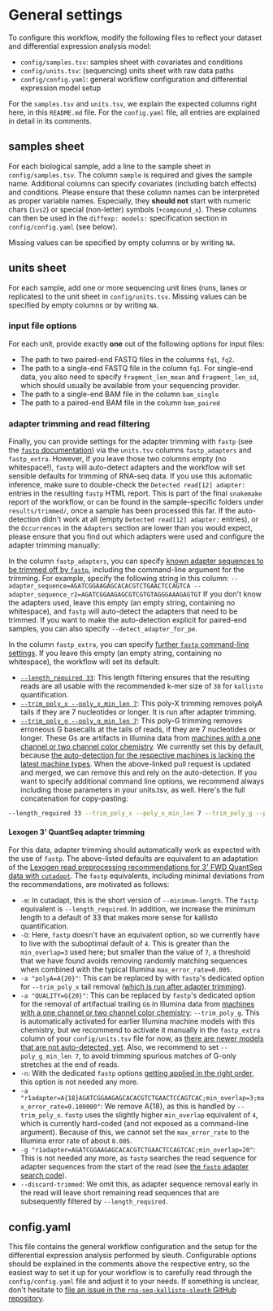 # General settings

To configure this workflow, modify the following files to reflect your dataset and differential expression analysis model:
* `config/samples.tsv`: samples sheet with covariates and conditions
* `config/units.tsv`: (sequencing) units sheet with raw data paths
* `config/config.yaml`: general workflow configuration and differential expression model setup

For the `samples.tsv` and `units.tsv`, we explain the expected columns right here, in this `README.md` file.
For the `config.yaml` file, all entries are explained in detail in its comments.


## samples sheet

For each biological sample, add a line to the sample sheet in `config/samples.tsv`.
The column `sample` is required and gives the sample name.
Additional columns can specify covariates (including batch effects) and conditions.
Please ensure that these column names can be interpreted as proper variable names.
Especially, they **should not** start with numeric chars (`1vs2`) or special (non-letter) symbols (`+compound_x`).
These columns can then be used in the `diffexp: models:` specification section in `config/config.yaml` (see below).

Missing values can be specified by empty columns or by writing `NA`.


## units sheet

For each sample, add one or more sequencing unit lines (runs, lanes or replicates) to the unit sheet in `config/units.tsv`.
Missing values can be specified by empty columns or by writing `NA`.

### input file options

For each unit, provide exactly **one** out of the following options for input files:
* The path to two paired-end FASTQ files in the columns `fq1`, `fq2`.
* The path to a single-end FASTQ file in the column `fq1`.
  For single-end data, you also need to specify `fragment_len_mean` and `fragment_len_sd`, which should usually be available from your sequencing provider.
* The path to a single-end BAM file in the column `bam_single`
* The path to a paired-end BAM file in the column `bam_paired`

### adapter trimming and read filtering

Finally, you can provide settings for the adapter trimming with `fastp` (see the [`fastp` documentation](https://github.com/OpenGene/fastp)) via the `units.tsv` columns `fastp_adapters` and `fastp_extra`.
However, if you leave those two columns empty (no whitespace!), `fastp` will auto-detect adapters and the workflow will set sensible defaults for trimming of RNA-seq data.
If you use this automatic inference, make sure to double-check the `Detected read[12] adapter:` entries in the resulting `fastp` HTML report.
This is part of the final `snakemake` report of the workflow, or can be found in the sample-specific folders under `results/trimmed/`, once a sample has been processed this far.
If the auto-detection didn't work at all (empty `Detected read[12] adapter:` entries), or the `Occurrences` in the `Adapters` section are lower than you would expect, please ensure that you find out which adapters were used and configure the adapter trimming manually:

In the column `fastp_adapters`, you can specify [known adapter sequences to be trimmed off by `fastp`](https://github.com/OpenGene/fastp?tab=readme-ov-file#adapters), including the command-line argument for the trimming.
For example, specify the following string in this column: `--adapter_sequence=AGATCGGAAGAGCACACGTCTGAACTCCAGTCA --adapter_sequence_r2=AGATCGGAAGAGCGTCGTGTAGGGAAAGAGTGT`
If you don't know the adapters used, leave this empty (an empty string, containing no whitespace), and `fastp` will auto-detect the adapters that need to be trimmed.
If you want to make the auto-detection explicit for paired-end samples, you can also specify `--detect_adapter_for_pe`.

In the column `fastp_extra`, you can specify [further `fastp` command-line settings](https://github.com/OpenGene/fastp?tab=readme-ov-file#all-options).
If you leave this empty (an empty string, containing no whitespace), the workflow will set its default:
* [`--length_required 33`](https://github.com/OpenGene/fastp?tab=readme-ov-file#length-filter): This length filtering ensures that the resulting reads are all usable with the recommended k-mer size of `30` for `kallisto` quantification.
* [`--trim_poly_x --poly_x_min_len 7`](https://github.com/OpenGene/fastp?tab=readme-ov-file#polyx-tail-trimming): This poly-X trimming removes polyA tails if they are 7 nucleotides or longer.
  It is run after adapter trimming.
* [`--trim_poly_g --poly_g_min_len 7`](https://github.com/OpenGene/fastp?tab=readme-ov-file#polyx-tail-trimming): This poly-G trimming removes erroneous G basecalls at the tails of reads, if they are 7 nucleotides or longer.
  These Gs are artifacts in Illumina data from [machines with a one channel or two channel color chemistry](https://github.com/OpenGene/fastp/pull/508#issuecomment-3028078859).
  We currently set this by default, because [the auto-detection for the respective machines is lacking the latest machine types](https://github.com/OpenGene/fastp/pull/508).
  When the above-linked pull request is updated and merged, we can remove this and rely on the auto-detection.
If you want to specify additional command line options, we recommend always including those parameters in your units.tsv, as well.
Here's the full concatenation for copy-pasting:

```bash
--length_required 33 --trim_poly_x --poly_x_min_len 7 --trim_poly_g --poly_g_min_len 7
```

#### Lexogen 3' QuantSeq adapter trimming

For this data, adapter trimming should automatically work as expected with the use of `fastp`.
The above-listed defaults are equivalent to an adaptation of the [Lexogen read preprocessing recommendations for 3' FWD QuantSeq data with `cutadapt`](https://faqs.lexogen.com/faq/what-sequences-should-be-trimmed).
The `fastp` equivalents, including minimal deviations from the recommendations, are motivated as follows:
* `-m`: In cutadapt, this is the short version of `--minimum-length`. The `fastp` equivalent is `--length_required`. In addition, we increase the minimum length to a default of 33 that makes more sense for kallisto quantification.
* `-O`: Here, `fastp` doesn't have an equivalent option, so we currently have to live with the suboptimal default of `4`. This is greater than the `min_overlap=3` used here; but smaller than the value of `7`, a threshold that we have found avoids removing randomly matching sequences when combined with the typical Illumina `max_error_rate=0.005`.
* `-a "polyA=A{20}"`: This can be replaced by with `fastp`'s dedicated option for `--trim_poly_x` tail removal ([which is run after adapter trimming](https://github.com/OpenGene/fastp?tab=readme-ov-file#global-trimming)).
* `-a "QUALITY=G{20}"`: This can be replaced by `fastp`'s dedicated option for the removal of artifactual trailing `G`s in Illumina data from [machines with a one channel or two channel color chemistry](https://github.com/OpenGene/fastp/pull/508#issuecomment-3028078859): `--trim_poly_g`.
  This is automatically activated for earlier Illumina machine models with this chemistry, but we recommend to activate it manually in the `fastp_extra` column of your `config/units.tsv` file for now, as [there are newer models that are not auto-detected, yet](https://github.com/OpenGene/fastp/pull/508).
  Also, we recommend to set `--poly_g_min_len 7`, to avoid trimming spurious matches of G-only stretches at the end of reads.
* `-n`: With the dedicated `fastp` options [getting applied in the right order](https://github.com/OpenGene/fastp?tab=readme-ov-file#global-trimming), this option is not needed any more.
* `-a "r1adapter=A{18}AGATCGGAAGAGCACACGTCTGAACTCCAGTCAC;min_overlap=3;max_error_rate=0.100000"`: We remove A{18}, as this is handled by `--trim_poly_x`.
  `fastp` uses the slightly higher `min_overlap` equivalent of `4`, which is currently hard-coded (and not exposed as a command-line argument).
  Because of this, we cannot set the `max_error_rate` to the Illumina error rate of about `0.005`.
* `-g "r1adapter=AGATCGGAAGAGCACACGTCTGAACTCCAGTCAC;min_overlap=20"`: This is not needed any more, as `fastp` searches the read sequence for adapter sequences from the start of the read (see [the `fastp` adapter search code](https://github.com/OpenGene/fastp/blob/723a4293a42f1ca05b93c37db6a157b4235c4dcc/src/adaptertrimmer.cpp#L92)).
* `--discard-trimmed`: We omit this, as adapter sequence removal early in the read will leave short remaining read sequences that are subsequently filtered by `--length_required`.


## config.yaml

This file contains the general workflow configuration and the setup for the differential expression analysis performed by sleuth.
Configurable options should be explained in the comments above the respective entry, so the easiest way to set it up for your workflow is to carefully read through the `config/config.yaml` file and adjust it to your needs.
If something is unclear, don't hesitate to [file an issue in the `rna-seq-kallisto-sleuth` GitHub repository](https://github.com/snakemake-workflows/rna-seq-kallisto-sleuth/issues/new/choose).
